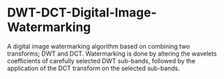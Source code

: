 # DWT-DCT-Digital-Image-Watermarking
A digital image watermarking algorithm based on combining two transforms; DWT and DCT. Watermarking is done by altering the wavelets coefficients of carefully selected DWT sub-bands, followed by the application of the DCT transform on the selected sub-bands.

